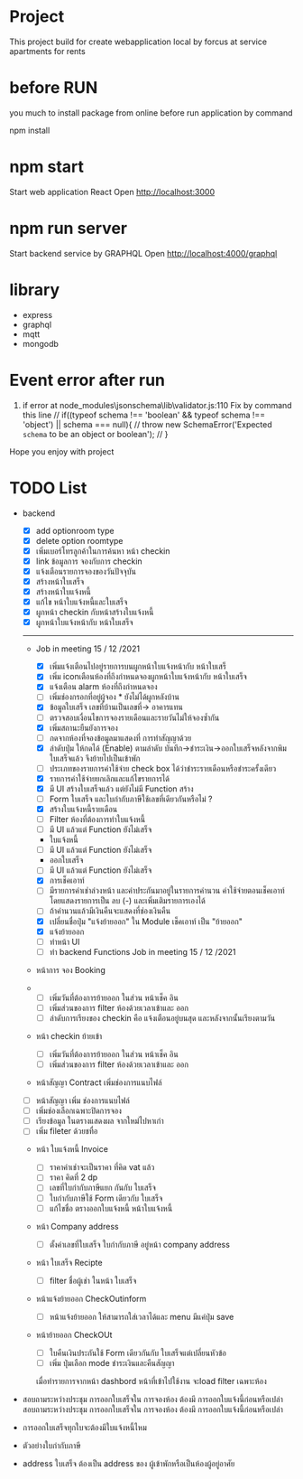 # Project

This project build for create webapplication local by
forcus at service apartments for rents

# before RUN

you much to install package from online before run application by command

npm install

# npm start

Start web application React  Open [http://localhost:3000](http://localhost:3000)

# npm run server

Start backend service by GRAPHQL
Open [http://localhost:4000/graphql]()

# library

- express
- graphql
- mqtt
- mongodb

# Event error after run

1) if error at node_modules\jsonschema\lib\validator.js:110
   Fix by  command  this line
   // if((typeof schema !== 'boolean' && typeof schema !== 'object') || schema === null){
   //   throw new SchemaError('Expected `schema` to be an object or boolean');
   // }

Hope you enjoy with project

# TODO List

* backend

  * [X] add optionroom type
  * [X] delete option roomtype
  * [X] เพิ่มเบอร์โทรลูกค้าในการค้นหา หน้า checkin
  * [X] link ข้อมูลการ จองกับการ checkin
  * [X] แจ้งเตือนรายการจองของวันปัจจุบัน
  * [X] สร้างหน้าใบเสร็จ
  * [X] สร้างหน้าใบแจ้งหนี้
  * [X] แก้ไข หน้าใบแจ้งหนี้และใบเสร็จ
  * [X] ผูกหน้า checkin กับหน้าสร้างใบแจ้งหนี้
  * [X] ผูกหน้าใบแจ้งหน้ากับ หน้าใบเสร็จ

  ---


  * Job in meeting  15 / 12 /2021

    * [X] เพิ่มแจ้งเตือนไปอยู่รายการบนผูกหน้าใบแจ้งหน้ากับ หน้าใบเสร็
    * [X] เพิ่ม iconเตือนห้องที่ถึงกำหนดจองผูกหน้าใบแจ้งหน้ากับ หน้าใบเสร็จ
    * [X] แจ้งเตือน alarm ห้องที่ถึงกำหนดจอง
    * [ ] เพิ่มช่องกรอกที่อยู่ผู้จอง * ยังไม่ได้ผูกหลังบ้าน
    * [X] ข้อมูลใบเสร็จ เลขที่บ้านเป็นเลขที่-> อาคารแทน
    * [ ] ตรวจสอบเงื่อนไขการจองรายเดือนและรายวันไม่ให้จองซ้ำกัน
    * [X] เพิ่มสถานะยืนยังการจอง
    * [ ] กดจากห้องที่จองข้อมูลมาแสดงที่ การทำสัญญาด้วย
    * [X] ลำดับปุ่ม ให้กดได้ (Enable) ตามลำดับ บันทึก->ชำระเงิน->ออกใบเสร็จหลังจากพิมใบเสร็จแล้ว จึงย้ายไปเป็นเข้าพัก
    * [ ] ประเภทของรายการค่าใช้จ่าย check box ได้ว่าชำระรายเดือนหรือชำระครั้งเดียว
    * [X] รายการค่าใช้จ่ายยกเลิกและแก้ไขรายการได้
    * [X] มี UI สร้างใบเสร็จแล้ว แต่ยังไม่มี Function สร้าง
    * [ ] Form ใบเสร็จ และใบกำกับภาษีใช้เลขที่เดียวกันหรือไม่ ?
    * [X] สร้างใบแจ้งหนี้รายเดือน
    * [ ] Filter ห้องที่ต้องการทำใบแจ้งหนี้
    * [ ] มี UI แล้วแต่ Function ยังไม่เสร็จ

    * ใบแจ้งหนี้

    * [ ] มี UI แล้วแต่ Function ยังไม่เสร็จ

    * ออกใบเสร็จ

    * [ ] มี UI แล้วแต่ Function ยังไม่เสร็จ
    * [X] การเช็คเอาท์
    * [ ] มีรายการค่าเช่าล่วงหน้า และค่าประกันมาอยู่ในรายการคำนวน ค่าใช้จ่ายตอนเช็คเอาท์ โดยแสดงรายการเป็น ลบ (-) และเพิ่มเติมรายการเองได้
    * [ ] ถ้าคำนวนแล้วมีเงินคืนจะแสดงที่ช่องเงินคืน
    * [X] เปลี่ยนชื่อปุ่ม "แจ้งย้ายออก" ใน Module เช็คเอาท์ เป็น "ย้ายออก"
    * [X] แจ้งย้ายออก
    * [ ] ทำหน้า UI
    * [ ] ทำ backend Functions
      Job in meeting  15 / 12 /2021
  * หน้าการ จอง Booking
  * * [ ] เพิ่มวันที่ต้องการย้ายออก  ในส่วน หน้าเช็ค อิน
    * [ ] เพิ่มส่วนของการ filter ห้องด้วยเวลาเข้าและ ออก
    * [ ] ลำดับการเรียงของ checkin คือ แจ้งเตือนอยู่บนสุด และหลังจากนั้นเรียงตามวัน
  * หน้า checkin ย้ายเข้า

    * [ ] เพิ่มวันที่ต้องการย้ายออก  ในส่วน หน้าเช็ค อิน
    * [ ] เพิ่มส่วนของการ filter ห้องด้วยเวลาเข้าและ ออก
  * หน้าสัญญา Contract เพิ่มช่องการแนบไฟล์

  * [ ] หน้าสัญญา เพิ่ม ช่องการแนบไฟล์
  * [ ] เพิ่มช่องเลือกเฉพาะปิดการจอง
  * [ ] เรียงข้อมูล ในตรางแสดงผล จากใหม่ไปหาเก่า
  * [ ] เพิ่ม fileter  ด้วยชทื่อ

  * หน้า ใบแจ้งหนี้ Invoice

    * [ ] ราคาค่าเช่าจะเป็นราคา ที่คิด vat แล้ว
    * [ ] ราคา คิดที่ 2 dp
    * [ ] เลขที่ใบกำกับภาษีแยก กันกับ ใบเสร็จ
    * [ ] ใบกำกับภาษีใช้ Form เดียวกับ  ใบเสร็จ
    * [ ] แก้ไขชื่อ ตรางออกใบแจ้งหนี้  หน้าใบแจ้งหนี้
  * หน้า Company address

    * [ ] ตั้งค่าเลขที่ใบเสร็จ ใบกำกับภาษี  อยู่หน้า  company address
  * หน้า ใบเสร็จ Recipte

    * [ ] filter ชื่อผู้เช่า ในหน้า ใบเสร็จ
  * หน้าแจ้งย้ายออก CheckOutinform

    * [ ] หน้าแจ้งย้ายออก ให้สามารถใส่เวลาได้และ menu มีแค่ปุ่ม save
  * หน้าย้ายออก CheckOUt

    * [ ] ใบคืนเงินประกันใช้ Form เดียวกันกับ ใบเสร็จแต่เปลี่ยนหัวข้อ
    * [ ] เพิ่ม ปุ่มเลือก mode ชำระเงินและคืนสัญญา

    เมื่อทำรายการจากหน้า dashbord หน้าที่เข้าไปใช้งาน จะload filter เฉพาะห้อง
* สอบถามระหว่างประชุม การออกใบเสร็จใน การจองห้อง ต้องมี การออกใบแจ้งนี้ก่อนหรือเปล่าสอบถามระหว่างประชุม การออกใบเสร็จใน การจองห้อง ต้องมี การออกใบแจ้งนี้ก่อนหรือเปล่า
* การออกใบเสร็จทุกใบจะต้องมีใบแจ้งหนี้ไหม
* ตัวอย่างใบกำกับภาษี
* address ใบเสร็จ ต้องเป็น address ของ ผู้เข้าพักหรือเป็นห้องผู้อยู่อาศัย
